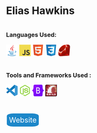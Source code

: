 # Elias Hawkins
#
### Languages Used:


<img src="images\java-original.svg" width="32">
<img src="images\javascript-original.svg" width="32">
<img src="images\html5-original.svg" width="32">
<img src="images\css3-original.svg" width="32">
<img src="images\Ruby_logo.svg" width="32">

#

### Tools and Frameworks Used :

<img src="images\vscode-original.svg" width="32">
<img src="images\nodejs-original.svg" width="32">
<img src="images\bootstrap-original.svg" width="32">
<img src="images\Ruby_on_Rails_logo.svg" width="32" height="32">

#

<a href="https://theoryofmayhem.com" style="
        background-color: #1c87c9;
        border: none;
        border-radius: 20%;
        color: white;
        padding: 6px 6px;
        text-align: center;
        text-decoration: none;
        display: inline-block;
        font-size: 20px;
        margin: 4px 2px;
        cursor: pointer;
      ">Website</a>
